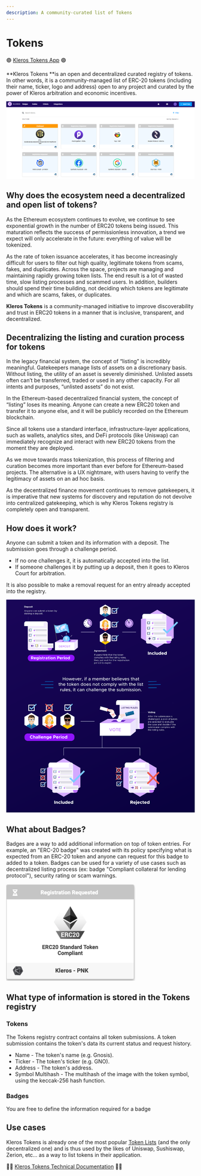 ```yaml
---
description: A community-curated list of Tokens
---
```


# Tokens

🟣 [Kleros Tokens App](https://tokens.kleros.io) 🟣

**Kleros Tokens **is an open and decentralized curated registry of tokens. In other words, it is a community-managed list of ERC-20 tokens (including their name, ticker,  logo and address) open to any project and curated by the power of Kleros arbitration and economic incentives.

![](<../../.gitbook/assets/image (51).png>)

## Why does the ecosystem need a decentralized and open list of tokens?

As the Ethereum ecosystem continues to evolve, we continue to see exponential growth in the number of ERC20 tokens being issued. This maturation reflects the success of permissionless innovation, a trend we expect will only accelerate in the future: everything of value will be tokenized.


As the rate of token issuance accelerates, it has become increasingly difficult for users to filter out high quality, legitimate tokens from scams, fakes, and duplicates. Across the space, projects are managing and maintaining rapidly growing token lists. The end result is a lot of wasted time, slow listing processes and scammed users. In addition, builders should spend their time building, not deciding which tokens are legitimate and which are scams, fakes, or duplicates.

**Kleros Tokens** is a community-managed initiative to improve discoverability and trust in ERC20 tokens in a manner that is inclusive, transparent, and decentralized.

## Decentralizing the listing and curation process for tokens

In the legacy financial system, the concept of “listing” is incredibly meaningful. Gatekeepers manage lists of assets on a discretionary basis. Without listing, the utility of an asset is severely diminished. Unlisted assets often can’t be transferred, traded or used in any other capacity. For all intents and purposes, “unlisted assets” do not exist.

In the Ethereum-based decentralized financial system, the concept of “listing” loses its meaning. Anyone can create a new ERC20 token and transfer it to anyone else, and it will be publicly recorded on the Ethereum blockchain.

Since all tokens use a standard interface, infrastructure-layer applications, such as wallets, analytics sites, and DeFi protocols (like Uniswap) can immediately recognize and interact with new ERC20 tokens from the moment they are deployed.

As we move towards mass tokenization, this process of filtering and curation becomes more important than ever before for Ethereum-based projects. The alternative is a UX nightmare, with users having to verify the legitimacy of assets on an ad hoc basis.

As the decentralized finance movement continues to remove gatekeepers, it is imperative that new systems for discovery and reputation do not devolve into centralized gatekeeping, which is why Kleros Tokens registry is completely open and transparent.

## How does it work?

Anyone can submit a token and its information with a deposit. The submission goes through a challenge period. 

* If no one challenges it, it is automatically accepted into the list.
* If someone challenges it by putting up a deposit, then it goes to Kleros Court for arbitration.

It is also possible to make a removal request for an entry already accepted into the registry.

![](../../.gitbook/assets/curate_infographic_header_cropped.png)

## What about Badges?

Badges are a way to add additional information on top of token entries. For example, an "ERC-20 badge" was created with its policy specifying what is expected from an ERC-20 token and anyone can request for this badge to added to a token. Badges can be used for a variety of use cases such as decentralized listing process (ex: badge "Compliant collateral for lending protocol"), security rating or scam warnings.

![](<../../.gitbook/assets/image (48).png>)

## What type of information is stored in the Tokens registry

### Tokens

The Tokens registry contract contains all token submissions. A token submission contains the token's data its current status and request history.

* Name - The token's name (e.g. Gnosis).
* Ticker - The token's ticker (e.g. GNO).
* Address - The token's address.
* Symbol Multihash - The multihash of the image with the token symbol, using the keccak-256 hash function.

### **Badges**

You are free to define the information required for a badge

## Use cases

Kleros Tokens is already one of the most popular [Token Lists](https://tokenlists.org) (and the only decentralized one) and is thus used by the likes of Uniswap, Sushiswap, Zerion, etc... as a way to list tokens in their application.

👨‍💻 [Kleros Tokens Technical Documentation](https://t2cr-docs.readthedocs.io/en/latest/deep-dive/#introduction) 👨‍💻
